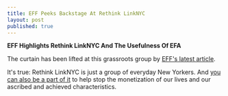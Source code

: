 ```yaml
---
title: EFF Peeks Backstage At Rethink LinkNYC
layout: post
published: true
---
```

**EFF Highlights Rethink LinkNYC And The Usefulness Of EFA**

The curtain has been lifted at this grassroots group by [EFF's latest article](https://www.eff.org/deeplinks/2018/07/grassroots-group-confronts-privacy-invasive-wifi-kiosks-new-york). 

It's true: Rethink LinkNYC is just a group of everyday New Yorkers. And [you can also be a part of it](http://rethinklink.nyc/pages/take-action) to help stop the monetization of our lives and our ascribed and achieved characteristics.

